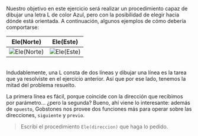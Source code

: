 Nuestro objetivo en este ejercicio será realizar un procedimiento capaz de dibujar una letra L de color Azul, pero con la posibilidad de elegir hacia dónde está orientada. A continuación, algunos ejemplos de cómo debería comportarse:

|Ele(Norte)|Ele(Este)|
|:--------:|:-------:|
|![Ele(Norte)](https://raw.githubusercontent.com/sagrado-corazon-alcal/mumuki-guia-fundamentos-expresiones/master/images/ele-norte.png)|![Ele(Este)](https://raw.githubusercontent.com/sagrado-corazon-alcal/mumuki-guia-fundamentos-expresiones/master/images/ele-este.png)|
<br>
Indudablemente, una L consta de dos líneas y dibujar una línea es la tarea que ya resolviste en el ejercicio anterior. Así que por ese lado, tenemos la mitad del problema resuelto.

La primera línea es fácil, porque coincide con la dirección que recibimos por parámetro... ¿pero la segunda? Bueno, ahí viene lo interesante: además de `opuesto`, Gobstones nos provee dos funciones más para operar sobre las direcciones, `siguiente` y `previo`.

> Escribí el procedimiento `Ele(direccion)` que haga lo pedido.